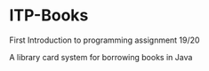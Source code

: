 # ITP-Books
First Introduction to programming assignment 19/20

A library card system for borrowing books in Java
